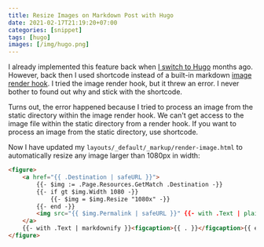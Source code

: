 ```yaml
---
title: Resize Images on Markdown Post with Hugo
date: 2021-02-17T21:19:20+07:00
categories: [snippet]
tags: [hugo]
images: [/img/hugo.png]
---
```

I already implemented this feature back when [I switch to Hugo](/code/switching-to-hugo/) months ago. However, back then I used shortcode instead of a built-in markdown [image render hook](https://gohugo.io/getting-started/configuration-markup/#image-markdown-example). I tried the image render hook, but it threw an error. I never bother to found out why and stick with the shortcode.

Turns out, the error happened because I tried to process an image from the static directory within the image render hook. We can't get access to the image file within the static directory from a render hook. If you want to process an image from the static directory, use shortcode.

Now I have updated my `layouts/_default/_markup/render-image.html` to automatically resize any image larger than 1080px in width:

```html
<figure>
    <a href="{{ .Destination | safeURL }}">
        {{- $img := .Page.Resources.GetMatch .Destination -}}
        {{- if gt $img.Width 1080 -}}
            {{- $img = $img.Resize "1080x" -}}
        {{- end -}}
        <img src="{{ $img.Permalink | safeURL }}" {{- with .Text | plainify }} alt="{{ . }}"{{ end -}} {{- with .Title }} title="{{ . }}"{{ end -}}>
    </a>
    {{- with .Text | markdownify }}<figcaption>{{ . }}</figcaption>{{ end -}}
</figure>
```